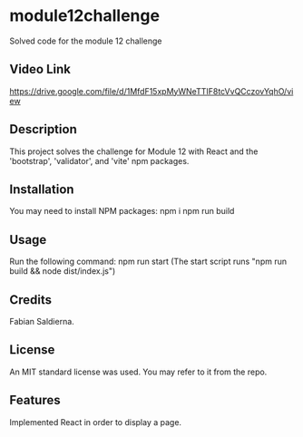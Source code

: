 # module12challenge
Solved code for the module 12 challenge

## Video Link

https://drive.google.com/file/d/1MfdF15xpMyWNeTTIF8tcVvQCczovYqhO/view

## Description

This project solves the challenge for Module 12 with React and the 'bootstrap', 'validator', and 'vite' npm packages. 

## Installation

You may need to install NPM packages:
  npm i
  npm run build

## Usage

Run the following command: 
  npm run start
(The start script runs "npm run build && node dist/index.js")

## Credits

Fabian Saldierna.

## License

An MIT standard license was used. You may refer to it from the repo.

## Features

Implemented React in order to display a page.
